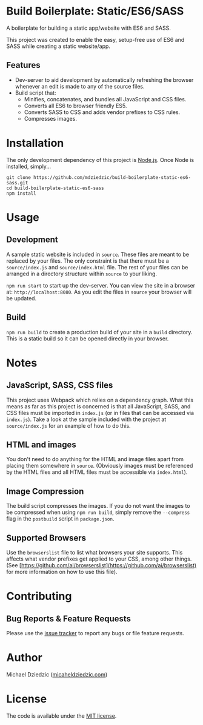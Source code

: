 # Build Boilerplate: Static/ES6/SASS

A boilerplate for building a static app/website with ES6 and SASS.

This project was created to enable the easy, setup-free use of ES6 and SASS while creating a static website/app.

## Features

- Dev-server to aid development by automatically refreshing the browser whenever an edit is made to any of the source files.
- Build script that:
  - Minifies, concatenates, and bundles all JavaScript and CSS files.
  - Converts all ES6 to browser friendly ES5.
  - Converts SASS to CSS and adds vendor prefixes to CSS rules.
  - Compresses images.

# Installation

The only development dependency of this project is [Node.js](https://nodejs.org). Once Node is installed, simply...

```
git clone https://github.com/mdziedzic/build-boilerplate-static-es6-sass.git
cd build-boilerplate-static-es6-sass
npm install
```

# Usage

## Development

A sample static website is included in `source`. These files are meant to be replaced by your files. The only constraint is that there must be a `source/index.js` and `source/index.html` file. The rest of your files can be arranged in a directory structure within `source` to your liking.

`npm run start` to start up the dev-server. You can view the site in a browser at: `http://localhost:8080`. As you edit the files in `source` your browser will be updated.

## Build

`npm run build` to create a production build of your site in a `build` directory. This is a static build so it can be opened directly in your browser.

# Notes

## JavaScript, SASS, CSS files

This project uses Webpack which relies on a dependency graph. What this means as far as this project is concerned is that all JavaScript, SASS, and CSS files must be imported in `index.js` (or in files that can be accessed via `index.js`). Take a look at the sample included with the project at `source/index.js` for an example of how to do this.

## HTML and images

You don't need to do anything for the HTML and image files apart from placing them somewhere in `source`. (Obviously images must be referenced by the HTML files and all HTML files must be accessible via `index.html`).

## Image Compression

The build script compresses the images. If you do not want the images to be compressed when using `npm run build`, simply remove the `--compress` flag in the `postbuild` script in `package.json`.

## Supported Browsers

Use the `browserslist` file to list what browsers your site supports. This affects what vendor prefixes get applied to your CSS, among other things. (See [https://github.com/ai/browserslist](https://github.com/ai/browserslist) for more information on how to use this file).

# Contributing

## Bug Reports & Feature Requests

Please use the [issue tracker](https://github.com/mdziedzic/build-boilerplate-static-es6-sass/issues) to report any bugs or file feature requests.

# Author

Michael Dziedzic ([micaheldziedzic.com](http://michaeldziedzic.com))

# License

The code is available under the [MIT license](LICENSE.txt).
